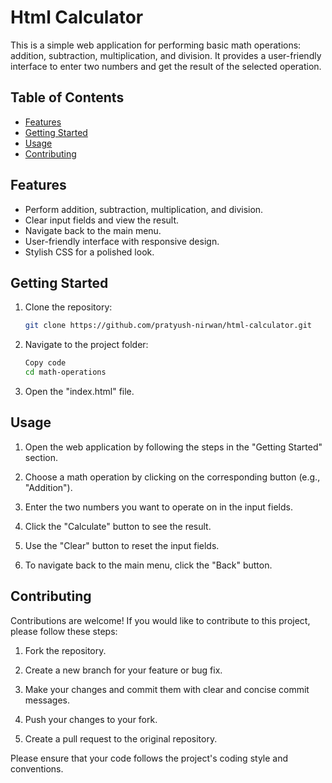 # Html Calculator

This is a simple web application for performing basic math operations: addition, subtraction, multiplication, and division. It provides a user-friendly interface to enter two numbers and get the result of the selected operation.

## Table of Contents

- [Features](#features)
- [Getting Started](#getting-started)
- [Usage](#usage)
- [Contributing](#contributing)

## Features

- Perform addition, subtraction, multiplication, and division.
- Clear input fields and view the result.
- Navigate back to the main menu.
- User-friendly interface with responsive design.
- Stylish CSS for a polished look.

## Getting Started

1. Clone the repository:

   ```bash
   git clone https://github.com/pratyush-nirwan/html-calculator.git
   ```
2. Navigate to the project folder:

    ```bash
    Copy code
    cd math-operations
    ```
3. Open the "index.html" file.

## Usage

1. Open the web application by following the steps in the "Getting Started" section.

2. Choose a math operation by clicking on the corresponding button (e.g., "Addition").

3. Enter the two numbers you want to operate on in the input fields.

4. Click the "Calculate" button to see the result.

5. Use the "Clear" button to reset the input fields.

6. To navigate back to the main menu, click the "Back" button.

## Contributing

Contributions are welcome! If you would like to contribute to this project, please follow these steps:

1. Fork the repository.

2. Create a new branch for your feature or bug fix.

3. Make your changes and commit them with clear and concise commit messages.

4. Push your changes to your fork.

5. Create a pull request to the original repository.

Please ensure that your code follows the project's coding style and conventions.
